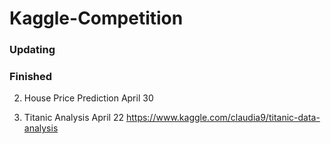 # Kaggle-Competition
### Updating

### Finished
2. House Price Prediction April 30

1. Titanic Analysis April 22
https://www.kaggle.com/claudia9/titanic-data-analysis
